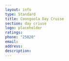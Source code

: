 ```yaml
---
layout: info
type: Standard
title: Coongoola Day Cruise
section: day criuse
logo: placeholder
ratings:
phone: "25020"
email:
address:
description:
---
```

